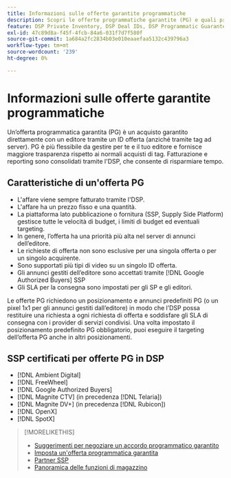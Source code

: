 ```yaml
---
title: Informazioni sulle offerte garantite programmatiche
description: Scopri le offerte programmatiche garantite (PG) e quali provider di servizi condivisi sono certificati per fornirle.
feature: DSP Private Inventory, DSP Deal IDs, DSP Programmatic Guaranteed Deals
exl-id: 47c89d8a-f45f-4fcb-84a6-031f7d7f580f
source-git-commit: 1a684a2fc2834b03e010eaaefaa5132c439796a3
workflow-type: tm+mt
source-wordcount: '239'
ht-degree: 0%

---
```


# Informazioni sulle offerte garantite programmatiche

Un’offerta programmatica garantita (PG) è un acquisto garantito direttamente con un editore tramite un ID offerta (anziché tramite tag ad server). PG è più flessibile da gestire per te e il tuo editore e fornisce maggiore trasparenza rispetto ai normali acquisti di tag. Fatturazione e reporting sono consolidati tramite l&#39;DSP, che consente di risparmiare tempo.

## Caratteristiche di un&#39;offerta PG

* L&#39;affare viene sempre fatturato tramite l&#39;DSP.
* L&#39;affare ha un prezzo fisso e una quantità.
* La piattaforma lato pubblicazione o fornitura (SSP, Supply Side Platform) gestisce tutte le velocità di budget, i limiti di budget ed eventuali targeting.
* In genere, l’offerta ha una priorità più alta nel server di annunci dell’editore.
* Le richieste di offerta non sono esclusive per una singola offerta o per un singolo acquirente.
* Sono supportati più tipi di video su un singolo ID offerta.
* Gli annunci gestiti dell’editore sono accettati tramite [!DNL Google Authorized Buyers] SSP
* Gli SLA per la consegna sono impostati per gli SP e gli editori.

Le offerte PG richiedono un posizionamento e annunci predefiniti PG (o un pixel 1x1 per gli annunci gestiti dall’editore) in modo che l’DSP possa restituire una richiesta a ogni richiesta di offerta e soddisfare gli SLA di consegna con i provider di servizi condivisi. Una volta impostato il posizionamento predefinito PG obbligatorio, puoi eseguire il targeting dell’offerta PG anche in altri posizionamenti.

## SSP certificati per offerte PG in DSP

* [!DNL Ambient Digital]
* [!DNL FreeWheel]
* [!DNL Google Authorized Buyers]
* [!DNL Magnite CTV] (in precedenza [!DNL Telaria])
* [!DNL Magnite DV+] (in precedenza [!DNL Rubicon])
* [!DNL OpenX]
* [!DNL SpotX]

>[!MORELIKETHIS]
>
>* [Suggerimenti per negoziare un accordo programmatico garantito](/help/dsp/inventory/programmatic-guaranteed-tips.md)
>* [Imposta un&#39;offerta programmatica garantita](programmatic-guaranteed-set-up.md)
>* [Partner SSP](ssp-partners.md)
>* [Panoramica delle funzioni di magazzino](inventory-overview.md)
